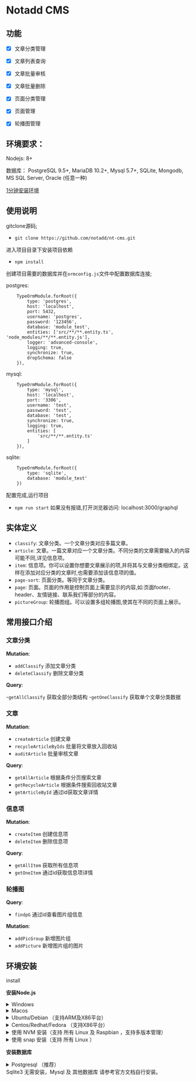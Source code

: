 # Notadd CMS

## 功能

- [x] 文章分类管理
- [x] 文章列表查询
- [x] 文章批量审核
- [x] 文章批量删除
- [x] 页面分类管理
- [x] 页面管理
- [x] 轮播图管理


## 环境要求：

Nodejs: 8+  

数据库： PostgreSQL 9.5+, MariaDB 10.2+, Mysql 5.7+, SQLite, Mongodb, MS SQL Server, Oracle (任意一种)

[1分钟安装环境](#install)

## 使用说明

gitclone源码;
- `git clone https://github.com/notadd/nt-cms.git`

进入项目目录下安装项目依赖

- `npm install`

创建项目需要的数据库并在`ormconfig.js`文件中配置数据库连接;

postgres:
```
    TypeOrmModule.forRoot({
        type: 'postgres',
        host: 'localhost',
        port: 5432,
        username: 'postgres',
        password: '123456',
        database: 'module_test',
        entities: ['src/**/**.entity.ts', 'node_modules/**/**.entity.js'],
        logger: 'advanced-console',
        logging: true,
        synchronize: true,
        dropSchema: false
    }),
```
mysql:
```
    TypeOrmModule.forRoot({
        type: 'mysql',
        host: 'localhost',
        port: '3306',
        username: 'test',
        password: 'test',
        database: 'test',
        synchronize: true,
        logging: true,
        entities: [
            'src/**/**.entity.ts'
        ]
    }),
```
sqlite: 
```
    TypeOrmModule.forRoot({
        type: 'sqlite',
        database: 'module_test'
    }) 
```

配置完成,运行项目
- `npm run start`
如果没有报错,打开浏览器访问: localhost:3000/graphql

## 实体定义
- `classify`: 文章分类。一个文章分类对应多篇文章。
- `article`: 文章。一篇文章对应一个文章分类。不同分类的文章需要输入的内容可能不同,详见信息项。
- `item`: 信息项。你可以设置你想要文章展示的项,并将其与文章分类相绑定。这样在添加对应分类的文章时,也需要添加该信息项的值。
- `page-sort`: 页面分类。等同于文章分类。
- `page`: 页面。页面的作用是控制页面上需要显示的内容,如:页面footer、header、友情链接、联系我们等部分的内容。
- `pictureGroup`: 轮播图组。可以设置多组轮播图,使其在不同的页面上展示。

## 常用接口介绍

### 文章分类

**Mutation**:

- `addClassify` 添加文章分类
- `deleteClassify` 删除文章分类

**Query**:

-`getAllClassify` 获取全部分类结构
-`getOneClassify` 获取单个文章分类数据

### 文章

**Mutation**:

- `createArticle` 创建文章
- `recycleArticleByIds` 批量将文章放入回收站
- `auditArticle` 批量审核文章

**Query**:

- `getAllArticle` 根据条件分页搜索文章
- `getRecycleArticle` 根据条件搜索回收站文章
- `getArticleById` 通过id获取文章详情

### 信息项

**Mutation**:

- `createItem` 创建信息项
- `deleteItem` 删除信息项

**Query**:

- `getAllItem` 获取所有信息项
- `getOneItem` 通过id获取信息项详情

### 轮播图

**Query**:

- `findpG` 通过id查看图片组信息

**Mutation**:

- `addPicGroup` 新增图片组
- `addPicture` 新增图片组的图片

## 环境安装

<span id="install">install</span>

**安装Node.js**

<details>
<summary>Windows</summary>

1. [点击下载 Node.js](https://npm.taobao.org/mirrors/node/v10.15.1/node-v10.15.1-x64.msi)
2. 安装Node.js

Powershell/CMD 可以打印出这个说明安装成功。（部分系统需要重启后环境变量才生效）

```
>> node -v
v10.15.1
>> npm -v
6.4
```
</details>

<details>
<summary>Macos</summary>

1. [点击下载 Node.js](https://npm.taobao.org/mirrors/node/v10.15.1/node-v10.15.1.pkg)
2. 安装Node.js

打印出这个说明安装成功。（部分系统需要重启后环境变量才生效）
```
>> node -v
v10.15.1
>> npm -v
6.4
```
</details>


<details>
<summary>Ubuntu/Debian （支持ARM及X86平台）</summary>

```
curl -sL https://deb.nodesource.com/setup_10.x | sudo -E bash -
sudo apt-get install -y nodejs
```
（如果安装缓慢，可以使用[国内镜像源](http://mirrors.ustc.edu.cn/help/nodesource.html)）
终端可以打出以下信息说明安装成功：
```
$ node -v
v10.15.1
$ npm -v
6.4
```
</details>

<details>
<summary>Centos/Redhat/Fedora （支持X86平台）</summary>

```
curl -sL https://rpm.nodesource.com/setup_10.x | bash -
```
（如果安装缓慢，可以使用[国内镜像源](http://mirrors.ustc.edu.cn/help/nodesource.html)）
终端可以打出以下信息说明安装成功：
```
$ node -v
v10.15.1
$ npm -v
6.4
```
</details>

<details>
<summary>使用 NVM 安装（支持 所有 Linux 及 Raspbian ，支持多版本管理）</summary>

```
curl -o- https://raw.githubusercontent.com/creationix/nvm/v0.34.0/install.sh | bash

```
如果没 curl ，可以使用 wget 安装
```
wget -qO- https://raw.githubusercontent.com/creationix/nvm/v0.34.0/install.sh | bash
```
使用 NVM 安装nodejs ：
```
nvm install --lts
```
终端可以打出以下信息说明安装成功：
```
$ node -v
v10.15.1
$ npm -v
6.4
```
</details>

<details>
<summary>使用 snap 安装（支持 所有 Linux ）</summary>

```
sudo snap install node --classic --channel=10

```
（如果提示 snap 不存在，请先安装 snapd）
终端可以打出以下信息说明安装成功：
```
$ node -v
v10.15.1
$ npm -v
6.4
```
</details>




**安装数据库**

<details>
<summary>Postgresql （推荐）</summary>

Windows 和 Mac 用户 [点击下载安装包](https://www.enterprisedb.com/downloads/postgres-postgresql-downloads)

Linux 用户使用 apt/yum 等直接安装:

```
apt install  postgresql
```
或者使用 snap :

```
snap install postgresql10
```
如果要开外部访问，以及其他配置，请参考 [postgresql配置]()
</details>
Sqlite3 无需安装，Mysql 及 其他数据库 请参考官方文档自行安装。


